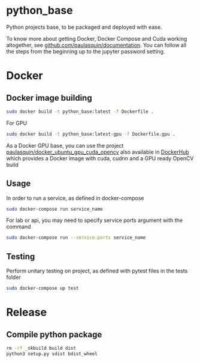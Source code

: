 # python_base
Python projects base, to be packaged and deployed with ease.

To know more about getting Docker, Docker Compose and Cuda working altogether, 
see [github.com/paulasquin/documentation](https://github.com/paulasquin/documentation).
You can follow all the steps from the beginning up to the jupyter password setting.

# Docker
## Docker image building
```bash
sudo docker build -t python_base:latest -f Dockerfile .
```
For GPU
```bash
sudo docker build -t python_base:latest-gpu -f Dockerfile.gpu .
```
As a Docker GPU base, you can use the project [paulasquin/docker_ubuntu_gpu_cuda_opencv](https://github.com/paulasquin/docker_ubuntu_gpu_cuda_opencv)
also available in [DockerHub](https://hub.docker.com/repository/docker/paulasquin/ubuntu_gpu_cuda_opencv/) which provides a Docker image with cuda, cudnn and a GPU ready OpenCV build

## Usage
In order to run a service, as defined in docker-compose
```bash
sudo docker-compose run service_name
```

For lab or api, you may need to specify service ports argument with the command
```bash
sudo docker-compose run --service-ports service_name
```

## Testing
Perform unitary testing on project, as defined with pytest files in the tests folder
```bash
sudo docker-compose up test
```

# Release
## Compile python package
```bash
rm -rf _skbuild build dist
python3 setup.py sdist bdist_wheel
```

